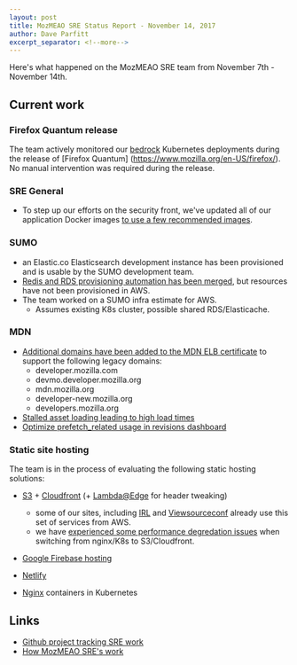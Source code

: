```yaml
---
layout: post
title: MozMEAO SRE Status Report - November 14, 2017
author: Dave Parfitt
excerpt_separator: <!--more-->
---
```


Here's what happened on the MozMEAO SRE team from November 7th - November 14th.

<!--more-->

## Current work

### Firefox Quantum release

The team actively monitored our [bedrock](https://github.com/mozilla/bedrock) Kubernetes deployments during the release of [Firefox Quantum]
(https://www.mozilla.org/en-US/firefox/). No manual intervention was required during the release.

### SRE General

- To step up our efforts on the security front, we've updated all of our application Docker images [to use a few recommended images](https://github.com/mozmeao/infra/issues/641).

### SUMO

- an Elastic.co Elasticsearch development instance has been provisioned and is usable by the SUMO development team.
- [Redis and RDS provisioning automation has been merged](https://github.com/mozmeao/infra/pull/638), but resources have not been provisioned in AWS.
- The team worked on a SUMO infra estimate for AWS. 
    - Assumes existing K8s cluster, possible shared RDS/Elasticache.
  
### MDN 

- [Additional domains have been added to the MDN ELB certificate](https://github.com/mozmeao/infra/issues/644) to support the following legacy domains:
    - developer.mozilla.com
    - devmo.developer.mozilla.org
    - mdn.mozilla.org
    - developer-new.mozilla.org
    - developers.mozilla.org
- [Stalled asset loading leading to high load times](https://github.com/mozmeao/infra/issues/648)
- [Optimize prefetch_related usage in revisions dashboard](https://github.com/mozilla/kuma/pull/4520)

### Static site hosting

The team is in the process of evaluating the following static hosting solutions:

- [S3](https://aws.amazon.com/s3/) + [Cloudfront](https://aws.amazon.com/cloudfront/) (+ [Lambda@Edge](http://docs.aws.amazon.com/lambda/latest/dg/lambda-edge.html) for header tweaking)
    - some of our sites, including [IRL](https://irlpodcast.org/) and [Viewsourceconf](https://viewsourceconf.org/london-2017/) already use this set of services from AWS. 
    - we have [experienced some performance degredation issues](https://github.com/mdn/viewsourceconf/issues/198) when switching from nginx/K8s to S3/Cloudfront.

- [Google Firebase hosting](https://firebase.google.com/docs/hosting/)
- [Netlify](https://www.netlify.com/)
- [Nginx](https://www.nginx.com/) containers in Kubernetes

## Links

- [Github project tracking SRE work](https://github.com/mozmar/infra/projects/2)
- [How MozMEAO SRE's work](https://github.com/mozmar/infra/blob/master/docs/how_we_work.md)
